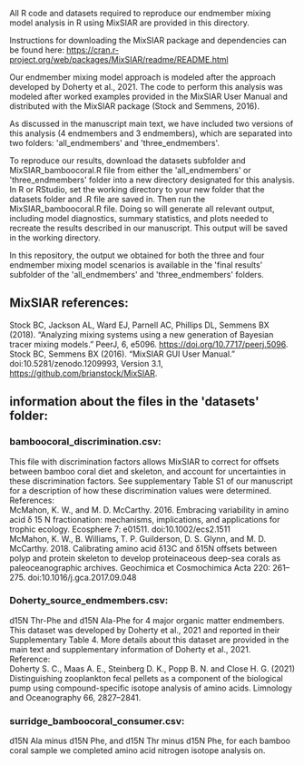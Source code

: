 All R code and datasets required to reproduce our endmember mixing model analysis in R using MixSIAR are provided in this directory. 

Instructions for downloading the MixSIAR package and dependencies can be found here: https://cran.r-project.org/web/packages/MixSIAR/readme/README.html

Our endmember mixing model approach is modeled after the approach developed by Doherty et al., 2021. The code to perform this analysis was modeled after worked examples provided in the MixSIAR User Manual and distributed with the MixSIAR package (Stock and Semmens, 2016). 

As discussed in the manuscript main text, we have included two versions of this analysis (4 endmembers and 3 endmembers), which are separated into two folders: 'all_endmembers' and 'three_endmembers'. 

To reproduce our results, download the datasets subfolder and MixSIAR_bamboocoral.R file from either the 'all_endmembers' or 'three_endmembers' folder into a new directory designated for this analysis. In R or RStudio, set the working directory to your new folder that the datasets folder and .R file are saved in. Then run the MixSIAR_bamboocoral.R file. Doing so will generate all relevant output, including model diagnostics, summary statistics, and plots needed to recreate the results described in our manuscript. This output will be saved in the working directory.  

In this repository, the output we obtained for both the three and four endmember mixing model scenarios is available in the 'final results' subfolder of the 'all_endmembers' and 'three_endmembers' folders. 

## MixSIAR references:
Stock BC, Jackson AL, Ward EJ, Parnell AC, Phillips DL, Semmens BX (2018). “Analyzing mixing systems using a new generation of Bayesian tracer mixing models.” PeerJ, 6, e5096. https://doi.org/10.7717/peerj.5096.
Stock BC, Semmens BX (2016). “MixSIAR GUI User Manual.” doi:10.5281/zenodo.1209993, Version 3.1, https://github.com/brianstock/MixSIAR.

## information about the files in the 'datasets' folder: 

### bamboocoral_discrimination.csv: 
This file with discrimination factors allows MixSIAR to correct for offsets between bamboo coral diet and skeleton, and account for uncertainties in these discrimination factors. See supplementary Table S1 of our manuscript for a description of how these discrimination values were determined. 
<br>References:<br>
McMahon, K. W., and M. D. McCarthy. 2016. Embracing variability in amino acid δ 15 N fractionation: mechanisms, implications, and applications for trophic ecology. Ecosphere 7: e01511. doi:10.1002/ecs2.1511
<br>
McMahon, K. W., B. Williams, T. P. Guilderson, D. S. Glynn, and M. D. McCarthy. 2018. Calibrating amino acid δ13C and δ15N offsets between polyp and protein skeleton to develop proteinaceous deep-sea corals as paleoceanographic archives. Geochimica et Cosmochimica Acta 220: 261–275. doi:10.1016/j.gca.2017.09.048

### Doherty_source_endmembers.csv: 
d15N Thr-Phe and d15N Ala-Phe for 4 major organic matter endmembers. This dataset was developed by Doherty et al., 2021 and reported in their Supplementary Table 4. More details about this dataset are provided in the main text and supplementary information of Doherty et al., 2021.
<br>Reference:<br>
Doherty S. C., Maas A. E., Steinberg D. K., Popp B. N. and Close H. G. (2021) Distinguishing zooplankton fecal pellets as a component of the biological pump using compound-specific isotope analysis of amino acids. Limnology and Oceanography 66, 2827–2841.

### surridge_bamboocoral_consumer.csv:
d15N Ala minus d15N Phe, and d15N Thr minus d15N Phe, for each bamboo coral sample we completed amino acid nitrogen isotope analysis on. 
